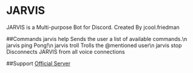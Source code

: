 # JARVIS
JARVIS is a Multi-purpose Bot for Discord.
Created By jcool.friedman

##Commands
	jarvis help             Sends the user a list of available commands.\n
	jarvis ping             Pong!\n
	jarvis troll <user>     Trolls the @mentioned user\n
	jarvis stop             Disconnects JARVIS from all voice connections
	
##Support
<a href="https://discord.gg/8P2UZW3" class="button is-medium is-success">Official Server</a>
